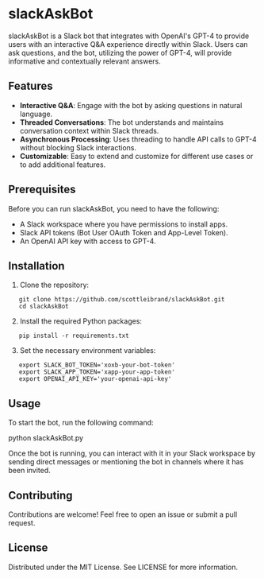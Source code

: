 # slackAskBot
slackAskBot is a Slack bot that integrates with OpenAI's GPT-4 to provide users with an interactive Q&A experience directly within Slack. Users can ask questions, and the bot, utilizing the power of GPT-4, will provide informative and contextually relevant answers.
## Features
- **Interactive Q&A**: Engage with the bot by asking questions in natural language.
- **Threaded Conversations**: The bot understands and maintains conversation context within Slack threads.
- **Asynchronous Processing**: Uses threading to handle API calls to GPT-4 without blocking Slack interactions.
- **Customizable**: Easy to extend and customize for different use cases or to add additional features.
## Prerequisites
Before you can run slackAskBot, you need to have the following:
- A Slack workspace where you have permissions to install apps.
- Slack API tokens (Bot User OAuth Token and App-Level Token).
- An OpenAI API key with access to GPT-4.
## Installation
1. Clone the repository:
```
   git clone https://github.com/scottleibrand/slackAskBot.git
   cd slackAskBot
```
2. Install the required Python packages:
```
   pip install -r requirements.txt
```
3. Set the necessary environment variables:
```
   export SLACK_BOT_TOKEN='xoxb-your-bot-token'
   export SLACK_APP_TOKEN='xapp-your-app-token'
   export OPENAI_API_KEY='your-openai-api-key'
```
## Usage
To start the bot, run the following command:

   python slackAskBot.py

Once the bot is running, you can interact with it in your Slack workspace by sending direct messages or mentioning the bot in channels where it has been invited.
## Contributing
Contributions are welcome! Feel free to open an issue or submit a pull request.
## License
Distributed under the MIT License. See LICENSE for more information.
